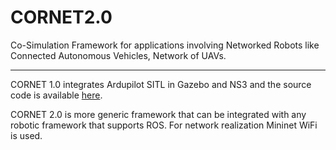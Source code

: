 # CORNET2.0
Co-Simulation Framework for applications involving Networked Robots like Connected Autonomous Vehicles, Network of UAVs. 

---
 
CORNET 1.0 integrates Ardupilot SITL in Gazebo and NS3 and the source code is available [here](https://github.com/srikrishna3118/CORNET.git).

CORNET 2.0 is more generic framework that can be integrated with any robotic framework that supports ROS. For network realization Mininet WiFi is used. 
